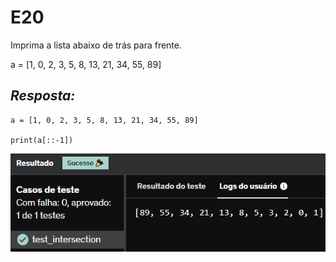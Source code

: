 # E20
Imprima a lista abaixo de trás para frente.

a = [1, 0, 2, 3, 5, 8, 13, 21, 34, 55, 89]

## *Resposta:*
```
a = [1, 0, 2, 3, 5, 8, 13, 21, 34, 55, 89]

print(a[::-1])
```

![E20](../../Evidencias/Python_1/Exercicio_20.png)

